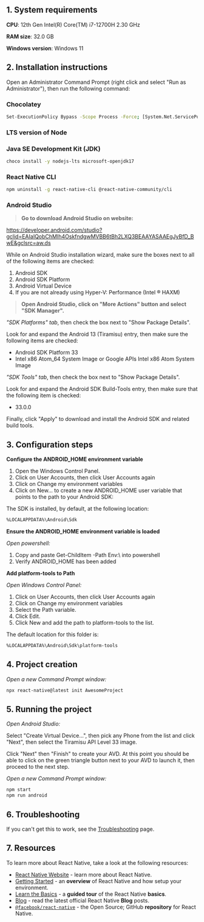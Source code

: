## 1.	System requirements

**CPU**: 12th Gen Intel(R) Core(TM) i7-12700H   2.30 GHz

**RAM size**: 32.0 GB

**Windows version**: Windows 11

## 2.	Installation instructions

Open an Administrator Command Prompt (right click and select "Run as Administrator"), then run the following command:

### Chocolatey

```bash
Set-ExecutionPolicy Bypass -Scope Process -Force; [System.Net.ServicePointManager]::SecurityProtocol = [System.Net.ServicePointManager]::SecurityProtocol -bor 3072; iex ((New-Object System.Net.WebClient).DownloadString('https://community.chocolatey.org/install.ps1'))
```

### LTS version of Node

### Java SE Development Kit (JDK)

```bash
choco install -y nodejs-lts microsoft-openjdk17
```

### React Native CLI

```bash
npm uninstall -g react-native-cli @react-native-community/cli
```

### Android Studio

>**Go to download Android Studio on website:** 

https://developer.android.com/studio?gclid=EAIaIQobChMIh4OskfndgwMVBB6tBh2LXQ3BEAAYASAAEgJyBfD_BwE&gclsrc=aw.ds

While on Android Studio installation wizard, make sure the boxes next to all of the following items are checked:

1. Android SDK
2. Android SDK Platform
3. Android Virtual Device
4. If you are not already using Hyper-V: Performance (Intel ® HAXM)


>**Open Android Studio, click on "More Actions" button and select "SDK Manager".**

_"SDK Platforms" tab_, then check the box next to "Show Package Details". 

Look for and expand the Android 13 (Tiramisu) entry, then make sure the following items are checked:

- Android SDK Platform 33
- Intel x86 Atom_64 System Image or Google APIs Intel x86 Atom System Image

_"SDK Tools" tab_, then check the box next to "Show Package Details".

Look for and expand the Android SDK Build-Tools entry, then make sure that the following item is checked:

- 33.0.0 

Finally, click "Apply" to download and install the Android SDK and related build tools.


## 3.	Configuration steps

**Configure the ANDROID_HOME environment variable**

1.	Open the Windows Control Panel.
2.	Click on User Accounts, then click User Accounts again
3.	Click on Change my environment variables
4.	Click on New... to create a new ANDROID_HOME user variable that points to the path to your Android SDK:

The SDK is installed, by default, at the following location:

```bash
%LOCALAPPDATA%\Android\Sdk
```


**Ensure the ANDROID_HOME environment variable is loaded**

_Open powershell:_

1.	Copy and paste Get-ChildItem -Path Env:\ into powershell
2.	Verify ANDROID_HOME has been added


**Add platform-tools to Path**

_Open Windows Control Panel:_

1.	Click on User Accounts, then click User Accounts again
2.	Click on Change my environment variables
3.	Select the Path variable.
4.	Click Edit.
5.	Click New and add the path to platform-tools to the list.

The default location for this folder is:

```bash
%LOCALAPPDATA%\Android\Sdk\platform-tools
```

## 4.	Project creation

_Open a new Command Prompt window:_

```bash
npx react-native@latest init AwesomeProject
```

## 5.	Running the project

_Open Android Studio:_

Select "Create Virtual Device...", then pick any Phone from the list and click "Next", then select the Tiramisu API Level 33 image.

Click "Next" then "Finish" to create your AVD. At this point you should be able to click on the green triangle button next to your AVD to launch it, then proceed to the next step.

_Open a new Command Prompt window:_

```bash
npm start
npm run android
```

## 6.	Troubleshooting

If you can't get this to work, see the [Troubleshooting](https://reactnative.dev/docs/troubleshooting) page.

## 7.	Resources


To learn more about React Native, take a look at the following resources:

- [React Native Website](https://reactnative.dev) - learn more about React Native.
- [Getting Started](https://reactnative.dev/docs/environment-setup) - an **overview** of React Native and how setup your environment.
- [Learn the Basics](https://reactnative.dev/docs/getting-started) - a **guided tour** of the React Native **basics**.
- [Blog](https://reactnative.dev/blog) - read the latest official React Native **Blog** posts.
- [`@facebook/react-native`](https://github.com/facebook/react-native) - the Open Source; GitHub **repository** for React Native.

